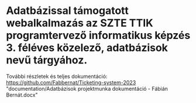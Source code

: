 # Adatbázissal támogatott webalkalmazás az SZTE TTIK programtervező informatikus képzés 3. féléves közelező, adatbázisok nevű tárgyához. 

További részletek és teljes dokumentáció:
https://github.com/Fabbernat/Ticketing-system-2023
"documentation/Adatbázisok projektmunka dokumentáció - Fábián Bernát.docx"